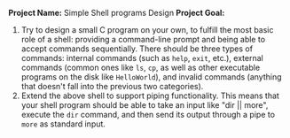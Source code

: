 **Project Name:**  Simple Shell programs Design
**Project Goal:** 

1. Try to design a small C program on your own, to fulfill the most basic role of a shell: providing a command-line prompt and being able to accept commands sequentially. There should be three types of commands: internal commands (such as `help`, `exit`, etc.), external commands (common ones like `ls`, `cp`, as well as other executable programs on the disk like `HelloWorld`), and invalid commands (anything that doesn't fall into the previous two categories).
2. Extend the above shell to support piping functionality. This means that your shell program should be able to take an input like "dir || more", execute the `dir` command, and then send its output through a pipe to `more` as standard input.
